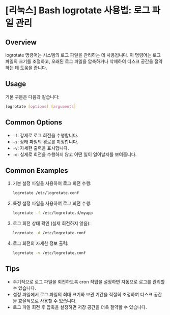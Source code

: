 # [리눅스] Bash logrotate 사용법: 로그 파일 관리

## Overview
logrotate 명령어는 시스템의 로그 파일을 관리하는 데 사용됩니다. 이 명령어는 로그 파일의 크기를 조절하고, 오래된 로그 파일을 압축하거나 삭제하여 디스크 공간을 절약하는 데 도움을 줍니다.

## Usage
기본 구문은 다음과 같습니다:

```bash
logrotate [options] [arguments]
```

## Common Options
- `-f`: 강제로 로그 회전을 수행합니다.
- `-s`: 상태 파일의 경로를 지정합니다.
- `-v`: 자세한 출력을 표시합니다.
- `-d`: 실제로 회전을 수행하지 않고 어떤 일이 일어날지를 보여줍니다.

## Common Examples
1. 기본 설정 파일을 사용하여 로그 회전 수행:
   ```bash
   logrotate /etc/logrotate.conf
   ```

2. 특정 설정 파일을 사용하여 로그 회전 수행:
   ```bash
   logrotate -f /etc/logrotate.d/myapp
   ```

3. 로그 회전 상태 확인 (실제 회전하지 않음):
   ```bash
   logrotate -d /etc/logrotate.conf
   ```

4. 로그 회전의 자세한 정보 출력:
   ```bash
   logrotate -v /etc/logrotate.conf
   ```

## Tips
- 주기적으로 로그 파일을 회전하도록 cron 작업을 설정하면 자동으로 로그를 관리할 수 있습니다.
- 설정 파일에서 로그 파일의 최대 크기와 보관 기간을 적절히 조정하여 디스크 공간을 효율적으로 사용할 수 있습니다.
- 로그 파일 회전 후 압축을 설정하면 저장 공간을 더욱 절약할 수 있습니다.
